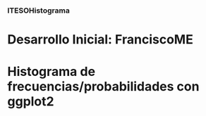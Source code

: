 ### ITESOHistograma
# Desarrollo Inicial: FranciscoME

# Histograma de frecuencias/probabilidades con ggplot2
